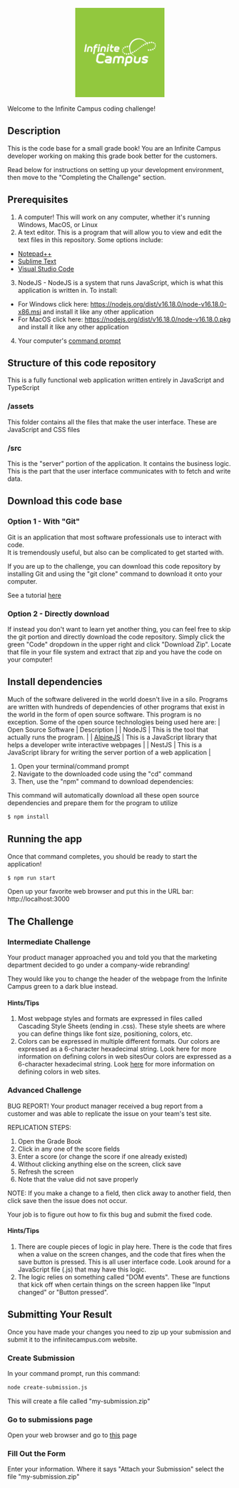 <p align="center">
  <a href="https://infinitecampus.com/" target="blank"><img src="assets/img/logo.png" width="200" alt="Infinite Campus Logo" /></a>
</p>

Welcome to the Infinite Campus coding challenge!

## Description

This is the code base for a small grade book!  You are an Infinite Campus developer working on making this grade book better for the customers.

Read below for instructions on setting up your development environment, then move to the "Completing the Challenge" section.

## Prerequisites

1. A computer!  This will work on any computer, whether it's running Windows, MacOS, or Linux
2. A text editor.  This is a program that will allow you to view and edit the text files in this repository.  Some options include:
  * [Notepad++](https://notepad-plus-plus.org/)
  * [Sublime Text](https://www.sublimetext.com/)
  * [Visual Studio Code](https://code.visualstudio.com/)
3. NodeJS - NodeJS is a system that runs JavaScript, which is what this application is written in.  To install:
  * For Windows click here: https://nodejs.org/dist/v16.18.0/node-v16.18.0-x86.msi and install it like any other application
  * For MacOS click here: https://nodejs.org/dist/v16.18.0/node-v16.18.0.pkg and install it like any other application
4. Your computer's [command prompt](https://towardsdatascience.com/a-quick-guide-to-using-command-line-terminal-96815b97b955)

## Structure of this code repository

This is a fully functional web application written entirely in JavaScript and TypeScript

### /assets

This folder contains all the files that make the user interface.  These are JavaScript and CSS files

### /src

This is the "server" portion of the application.  It contains the business logic.  This is the part that the user interface communicates with to fetch and write data.

## Download this code base

### Option 1 - With "Git"
Git is an application that most software professionals use to interact with code.  
It is tremendously useful, but also can be complicated to get started with.  

If you are up to the challenge, you can download this code repository by installing Git and using the "git clone" command to download it onto your computer.

See a tutorial [here](https://www.freecodecamp.org/news/learn-the-basics-of-git-in-under-10-minutes-da548267cc91/)

### Option 2 - Directly download
If instead you don't want to learn yet another thing, you can feel free to skip the git portion and directly download the code repository.
Simply click the green "Code" dropdown in the upper right and click "Download Zip".
Locate that file in your file system and extract that zip and you have the code on your computer!

## Install dependencies

Much of the software delivered in the world doesn't live in a silo.  Programs are written with hundreds of dependencies of other programs that exist in the world in the form of open source software.
This program is no exception.  Some of the open source technologies being used here are:
| Open Source Software              | Description                                                                      |
| NodeJS                            | This is the tool that actually runs the program.                                 |
| [AlpineJS](https://alpinejs.dev/) | This is a JavaScript library that helps a developer write interactive webpages   |
| NestJS                            | This is a JavaScript library for writing the server portion of a web application [|](|)


1. Open your terminal/command prompt
2. Navigate to the downloaded code using the "cd" command
3. Then, use the "npm" command to download dependencies:

This command will automatically download all these open source dependencies and prepare them for the program to utilize
```bash
$ npm install
```

## Running the app

Once that command completes, you should be ready to start the application!

```bash
$ npm run start
```

Open up your favorite web browser and put this in the URL bar: http://localhost:3000

## The Challenge

### Intermediate Challenge

Your product manager approached you and told you that the marketing department decided to go under a company-wide rebranding!

They would like you to change the header of the webpage from the Infinite Campus green to a dark blue instead.

#### Hints/Tips
1. Most webpage styles and formats are expressed in files called Cascading Style Sheets (ending in .css).  These style sheets are where you can define things like font size, positioning, colors, etc.
2. Colors can be expressed in multiple different formats. Our colors are expressed as a 6-character hexadecimal string.  Look here for more information on defining colors in web sitesOur colors are expressed as a 6-character hexadecimal string.  Look [here](https://htmlcolorcodes.com/) for more information on defining colors in web sites.

### Advanced Challenge

BUG REPORT!  Your product manager received a bug report from a customer and was able to replicate the issue on your team's test site.

REPLICATION STEPS:
1. Open the Grade Book
2. Click in any one of the score fields
3. Enter a score (or change the score if one already existed)
4. Without clicking anything else on the screen, click save
5. Refresh the screen
6. Note that the value did not save properly

NOTE: If you make a change to a field, then click away to another field, then click save then the issue does not occur.

Your job is to figure out how to fix this bug and submit the fixed code.

#### Hints/Tips
1. There are couple pieces of logic in play here.  There is the code that fires when a value on the screen changes, and the code that fires when the save button is pressed.  This is all user interface code.  Look around for a JavaScript file (.js) that may have this logic.
2. The logic relies on something called "DOM events".  These are functions that kick off when certain things on the screen happen like "Input changed" or "Button pressed".

## Submitting Your Result

Once you have made your changes you need to zip up your submission and submit it to the infinitecampus.com website.

### Create Submission

In your command prompt, run this command:
```sh
node create-submission.js
```

This will create a file called "my-submission.zip"

### Go to submissions page

Open your web browser and go to  [this](https://www.infinitecampus.com/info/careers-in-coding) page 

### Fill Out the Form

Enter your information.  Where it says "Attach your Submission" select the file "my-submission.zip"

